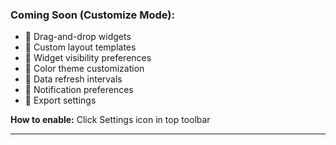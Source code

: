 ### **Coming Soon (Customize Mode):**

- 🚧 Drag-and-drop widgets
- 🚧 Custom layout templates
- 🚧 Widget visibility preferences
- 🚧 Color theme customization
- 🚧 Data refresh intervals
- 🚧 Notification preferences
- 🚧 Export settings

**How to enable:** Click Settings icon in top toolbar

---

